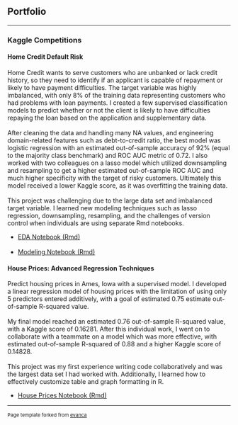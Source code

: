 ## Portfolio

---

### Kaggle Competitions 

#### Home Credit Default Risk

Home Credit wants to serve customers who are unbanked or lack credit history, so they need to identify if an applicant is capable of repayment or likely to have payment difficulties. The target variable was highly imbalanced, with only 8% of the training data representing customers who had problems with loan payments. I created a few supervised classification models to predict whether or not the client is likely to have difficulties repaying the loan based on the application and supplementary data.
<br><br>
After cleaning the data and handling many NA values, and engineering domain-related features such as debt-to-credit ratio, the best model was logistic regression with an estimated out-of-sample accuracy of 92% (equal to the majority class benchmark) and ROC AUC metric of 0.72. I also worked with two colleagues on a lasso model which utilized downsampling and resampling to get a higher estimated out-of-sample ROC AUC and much higher specificity with the target of risky customers. Ultimately this model received a lower Kaggle score, as it was overfitting the training data.
<br><br>
This project was challenging due to the large data set and imbalanced target variable. I learned new modeling techniques such as lasso regression, downsampling, resampling, and the challenges of version control when individuals are using separate Rmd notebooks.

- [EDA Notebook (Rmd)](projects/EDA_Notebook_Jessica_Kersey.Rmd)
<br><br>
- [Modeling Notebook (Rmd)](projects/Modeling_Notebook_Jessica_Kersey.Rmd)



#### House Prices: Advanced Regression Techniques

Predict housing prices in Ames, Iowa with a supervised model. I developed a linear regression model of housing prices with the limitation of using only 5 predictors entered additively, with a goal of estimated 0.75 estimate out-of-sample R-squared value.
<br><br>
My final model reached an estimated 0.76 out-of-sample R-squared value, with a Kaggle score of 0.16281. After this individual work, I went on to collaborate with a teammate on a model which was more effective, with estimated out-of-sample R-squared of 0.88 and a higher Kaggle score of 0.14828.
<br><br>
This project was my first experience writing code collaboratively and was the largest data set I had worked with. Additionally, I learned how to effectively customize table and graph formatting in R.

- [House Prices Notebook (Rmd)](projects/Kaggle_Notebook_House_Prices.Rmd)









---
<p style="font-size:11px">Page template forked from <a href="https://github.com/evanca/quick-portfolio">evanca</a></p>
<!-- Remove above link if you don't want to attibute -->

